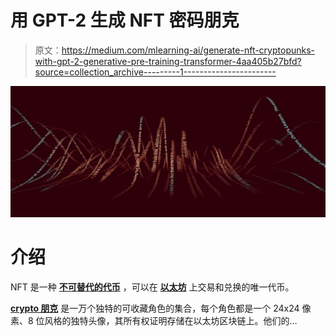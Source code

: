 # 用 GPT-2 生成 NFT 密码朋克

> 原文：<https://medium.com/mlearning-ai/generate-nft-cryptopunks-with-gpt-2-generative-pre-training-transformer-4aa405b27bfd?source=collection_archive---------1----------------------->

![](img/2f65f5b13df41823b70650460bde762d.png)

# 介绍

NFT 是一种 [**不可替代的代币**](https://en.wikipedia.org/wiki/Non-fungible_token) ，可以在 [**以太坊**](https://en.wikipedia.org/wiki/Ethereum) 上交易和兑换的唯一代币。

[**crypto 朋克**](https://www.larvalabs.com/cryptopunks) 是一万个独特的可收藏角色的集合，每个角色都是一个 24x24 像素、8 位风格的独特头像，其所有权证明存储在以太坊区块链上。他们的…
